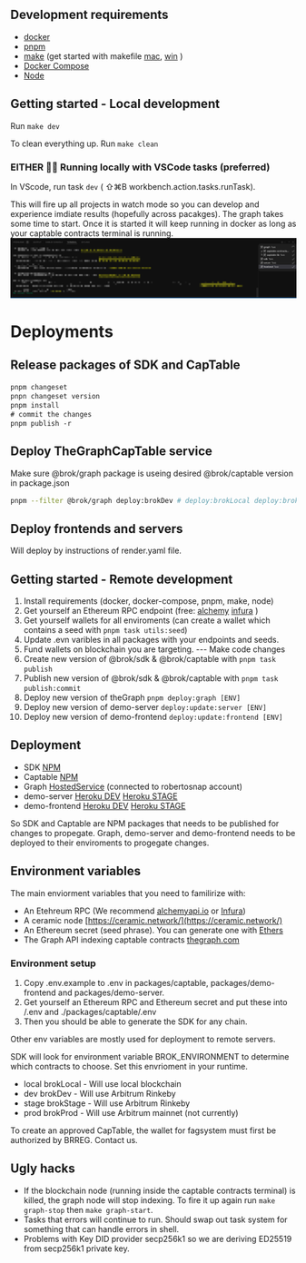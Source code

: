 ## Development requirements

- [docker](https://docs.docker.com/get-docker/)
- [pnpm](https://pnpm.io/installation) 
- [make](https://opensource.com/article/18/8/what-how-makefile) (get started with makefile [mac](https://formulae.brew.sh/formula/make), [win](https://stackoverflow.com/questions/32127524/how-to-install-and-use-make-in-windows) )
- [Docker Compose](https://www.digitalocean.com/community/tutorials/how-to-install-and-use-docker-compose-on-ubuntu-20-04)
- [Node](https://nodejs.org/en/blog/release/v16.14.2/)

## Getting started - Local development

Run `make dev`

To clean everything up. Run `make clean`

### EITHER 👩‍💻 Running locally with VSCode tasks (preferred) 
In VScode, run task `dev`  ( ⇧⌘B workbench.action.tasks.runTask).  

This will fire up all projects in watch mode so you can develop and experience imdiate results (hopefully across pacakges).
The graph takes some time to start. Once it is started it will keep running in docker as long as your captable contracts terminal is running.
![terminal_tabs](screenshot/terminal_tabs.png)


# Deployments
## Release packages of SDK and CapTable
```
pnpm changeset
pnpn changeset version
pnpm install
# commit the changes
pnpm publish -r
```

## Deploy TheGraphCapTable service

Make sure @brok/graph package is useing desired @brok/captable version in package.json

```bash
pnpm --filter @brok/graph deploy:brokDev # deploy:brokLocal deploy:brokStage deploy:brokProd
```

## Deploy frontends and servers

Will deploy by instructions of render.yaml file. 

## Getting started - Remote development

1. Install requirements (docker, docker-compose, pnpm, make, node)
2. Get yourself an Ethereum RPC endpoint (free: [alchemy](https://www.alchemy.com/) [infura](https://infura.io/) )
3. Get yourself wallets for all enviroments (can create a wallet which contains a seed with `pnpm task utils:seed`)
4. Update .evn varibles in all packages with your endpoints and seeds.
5. Fund wallets on blockchain you are targeting.
--- Make code changes
1. Create new version of @brok/sdk & @brok/captable with `pnpm task publish`
2. Publish new version of @brok/sdk & @brok/captable with `pnpm task publish:commit`
3. Deploy new version of theGraph `pnpm deploy:graph [ENV]`
4. Deploy new version of demo-server `deploy:update:server [ENV]` 
5. Deploy new version of demo-frontend `deploy:update:frontend [ENV]` 


## Deployment
- SDK [NPM](https://www.npmjs.com/package/@brok/sdk)
- Captable [NPM](https://www.npmjs.com/package/@brok/captable)
- Graph [HostedService](https://thegraph.com/hosted-service/dashboard) (connected to robertosnap account)
- demo-server [Heroku DEV](https://brok-demo-server-dev.herokuapp.com) [Heroku STAGE](https://brok-demo-server-stage.herokuapp.com) 
- demo-frontend [Heroku DEV](https://brok-demo-frontend-dev.herokuapp.com/) [Heroku STAGE](https://brok-demo-frontend-stage.herokuapp.com/)

So SDK and Captable are NPM packages that needs to be published for changes to propegate. 
Graph, demo-server and demo-frontend needs to be deployed to their enviroments to progegate changes.


## Environment variables

The main enviorment variables that you need to familirize with:
- An Etehreum RPC (We recommend [alchemyapi.io](https://dashboard.alchemyapi.io/) or [Infura](https://infura.io/))
- A ceramic node [https://ceramic.network/](https://ceramic.network/)
- An Ethereum secret (seed phrase). You can generate one with [Ethers](https://docs.ethers.io/v5/)
- The Graph API indexing captable contracts [thegraph.com](https://thegraph.com/en/)

### Environment setup
1. Copy .env.example to .env in packages/captable, packages/demo-frontend and packages/demo-server.
1. Get yourself an Ethereum RPC and Ethereum secret and put these into /.env and ./packages/captable/.env
1. Then you should be able to generate the SDK for any chain.

Other env variables are mostly used for deployment to remote servers.

SDK will look for environment variable BROK_ENVIRONMENT to determine which contracts to choose. Set this envrioment in your runtime.
- local brokLocal - Will use local blockchain
- dev brokDev - Will use Arbitrum Rinkeby
- stage brokStage - Will use Arbitrum Rinkeby
- prod brokProd - Will use Arbitrum mainnet (not currently)

To create an approved CapTable, the wallet for fagsystem must first be authorized by BRREG. Contact us.
## Ugly hacks
- If the blockchain node (running inside the captable contracts terminal) is killed, the graph node will stop indexing. To fire it up again run `make graph-stop` then `make graph-start`.
- Tasks that errors will continue to run. Should swap out task system for something that can handle errors in shell.
- Problems with Key DID provider secp256k1 so we are deriving ED25519 from secp256k1 private key.

